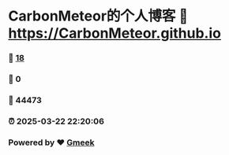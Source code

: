# CarbonMeteor的个人博客 :link: https://CarbonMeteor.github.io 
### :page_facing_up: [18](https://CarbonMeteor.github.io/tag.html) 
### :speech_balloon: 0 
### :hibiscus: 44473 
### :alarm_clock: 2025-03-22 22:20:06 
### Powered by :heart: [Gmeek](https://github.com/Meekdai/Gmeek)
